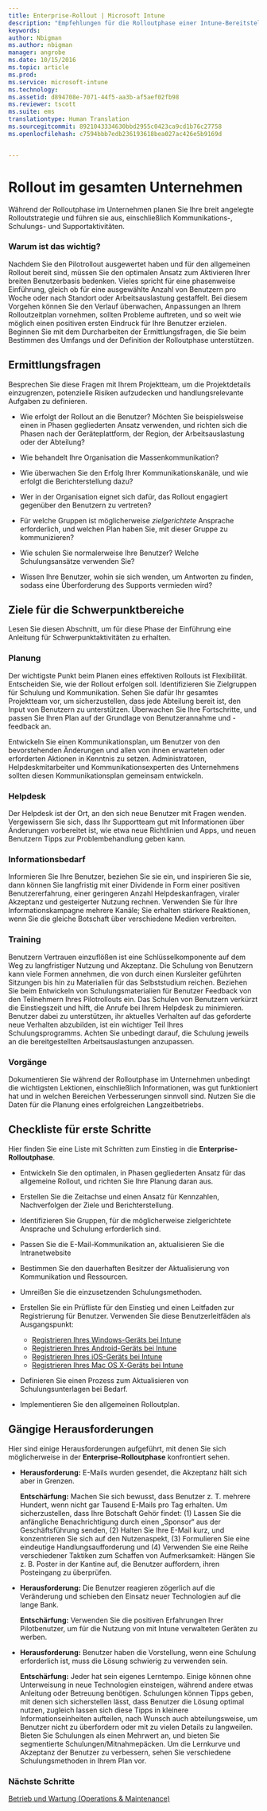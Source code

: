 ```yaml
---
title: Enterprise-Rollout | Microsoft Intune
description: "Empfehlungen für die Rolloutphase einer Intune-Bereitstellung."
keywords: 
author: Nbigman
ms.author: nbigman
manager: angrobe
ms.date: 10/15/2016
ms.topic: article
ms.prod: 
ms.service: microsoft-intune
ms.technology: 
ms.assetid: d894708e-7071-44f5-aa3b-af5aef02fb98
ms.reviewer: tscott
ms.suite: ems
translationtype: Human Translation
ms.sourcegitcommit: 8921043334630bbd2955c0423ca9cd1b76c27758
ms.openlocfilehash: c7594bbb7edb236193618bea027ac426e5b9169d


---
```


# Rollout im gesamten Unternehmen
Während der Rolloutphase im Unternehmen planen Sie Ihre breit angelegte Rolloutstrategie und führen sie aus, einschließlich Kommunikations-, Schulungs- und Supportaktivitäten.

### Warum ist das wichtig?
Nachdem Sie den Pilotrollout ausgewertet haben und für den allgemeinen Rollout bereit sind, müssen Sie den optimalen Ansatz zum Aktivieren Ihrer breiten Benutzerbasis bedenken. Vieles spricht für eine phasenweise Einführung, gleich ob für eine ausgewählte Anzahl von Benutzern pro Woche oder nach Standort oder Arbeitsauslastung gestaffelt. Bei diesem Vorgehen können Sie den Verlauf überwachen, Anpassungen an Ihrem Rolloutzeitplan vornehmen, sollten Probleme auftreten, und so weit wie möglich einen positiven ersten Eindruck für Ihre Benutzer erzielen.
Beginnen Sie mit dem Durcharbeiten der Ermittlungsfragen, die Sie beim Bestimmen des Umfangs und der Definition der Rolloutphase unterstützen.

## Ermittlungsfragen
Besprechen Sie diese Fragen mit Ihrem Projektteam, um die Projektdetails einzugrenzen, potenzielle Risiken aufzudecken und handlungsrelevante Aufgaben zu definieren.

-   Wie erfolgt der Rollout an die Benutzer? Möchten Sie beispielsweise einen in Phasen gegliederten Ansatz verwenden, und richten sich die Phasen nach der Geräteplattform, der Region, der Arbeitsauslastung oder der Abteilung?

-   Wie behandelt Ihre Organisation die Massenkommunikation?

-   Wie überwachen Sie den Erfolg Ihrer Kommunikationskanäle, und wie erfolgt die Berichterstellung dazu?

-   Wer in der Organisation eignet sich dafür, das Rollout engagiert gegenüber den Benutzern zu vertreten?

-   Für welche Gruppen ist möglicherweise *zielgerichtete* Ansprache erforderlich, und welchen Plan haben Sie, mit dieser Gruppe zu kommunizieren?

-   Wie schulen Sie normalerweise Ihre Benutzer? Welche Schulungsansätze verwenden Sie?

-   Wissen Ihre Benutzer, wohin sie sich wenden, um Antworten zu finden, sodass eine Überforderung des Supports vermieden wird?

## Ziele für die Schwerpunktbereiche
Lesen Sie diesen Abschnitt, um für diese Phase der Einführung eine Anleitung für Schwerpunktaktivitäten zu erhalten.

### Planung
Der wichtigste Punkt beim Planen eines effektiven Rollouts ist Flexibilität. Entscheiden Sie, wie der Rollout erfolgen soll. Identifizieren Sie Zielgruppen für Schulung und Kommunikation. Sehen Sie dafür Ihr gesamtes Projektteam vor, um sicherzustellen, dass jede Abteilung bereit ist, den Input von Benutzern zu unterstützen.
Überwachen Sie Ihre Fortschritte, und passen Sie Ihren Plan auf der Grundlage von Benutzerannahme und -feedback an.

Entwickeln Sie einen Kommunikationsplan, um Benutzer von den bevorstehenden Änderungen und allen von ihnen erwarteten oder erforderten Aktionen in Kenntnis zu setzen. Administratoren, Helpdeskmitarbeiter und Kommunikationsexperten des Unternehmens sollten diesen Kommunikationsplan gemeinsam entwickeln.

### Helpdesk
Der Helpdesk ist der Ort, an den sich neue Benutzer mit Fragen wenden. Vergewissern Sie sich, dass Ihr Supportteam gut mit Informationen über Änderungen vorbereitet ist, wie etwa neue Richtlinien und Apps, und neuen Benutzern Tipps zur Problembehandlung geben kann.

### Informationsbedarf
Informieren Sie Ihre Benutzer, beziehen Sie sie ein, und inspirieren Sie sie, dann können Sie langfristig mit einer Dividende in Form einer positiven Benutzererfahrung, einer geringeren Anzahl Helpdeskanfragen, viraler Akzeptanz und gesteigerter Nutzung rechnen. Verwenden Sie für Ihre Informationskampagne mehrere Kanäle; Sie erhalten stärkere Reaktionen, wenn Sie die gleiche Botschaft über verschiedene Medien verbreiten.

### Training
Benutzern Vertrauen einzuflößen ist eine Schlüsselkomponente auf dem Weg zu langfristiger Nutzung und Akzeptanz. Die Schulung von Benutzern kann viele Formen annehmen, die von durch einen Kursleiter geführten Sitzungen bis hin zu Materialien für das Selbststudium reichen. Beziehen Sie beim Entwickeln von Schulungsmaterialien für Benutzer Feedback von den Teilnehmern Ihres Pilotrollouts ein. Das Schulen von Benutzern verkürzt die Einstiegszeit und hilft, die Anrufe bei Ihrem Helpdesk zu minimieren. Benutzer dabei zu unterstützen, ihr aktuelles Verhalten auf das geforderte neue Verhalten abzubilden, ist ein wichtiger Teil Ihres Schulungsprogramms. Achten Sie unbedingt darauf, die Schulung jeweils an die bereitgestellten Arbeitsauslastungen anzupassen.

### Vorgänge
Dokumentieren Sie während der Rolloutphase im Unternehmen unbedingt die wichtigsten Lektionen, einschließlich Informationen, was gut funktioniert hat und in welchen Bereichen Verbesserungen sinnvoll sind. Nutzen Sie die Daten für die Planung eines erfolgreichen Langzeitbetriebs.

## Checkliste für erste Schritte
Hier finden Sie eine Liste mit Schritten zum Einstieg in die **Enterprise-Rolloutphase**.

-   Entwickeln Sie den optimalen, in Phasen gegliederten Ansatz für das allgemeine Rollout, und richten Sie Ihre Planung daran aus.

-   Erstellen Sie die Zeitachse und einen Ansatz für Kennzahlen, Nachverfolgen der Ziele und Berichterstellung.

-   Identifizieren Sie Gruppen, für die möglicherweise zielgerichtete Ansprache und Schulung erforderlich sind.

-   Passen Sie die E-Mail-Kommunikation an, aktualisieren Sie die Intranetwebsite

-   Bestimmen Sie den dauerhaften Besitzer der Aktualisierung von Kommunikation und Ressourcen.

-   Umreißen Sie die einzusetzenden Schulungsmethoden.

-   Erstellen Sie ein Prüfliste für den Einstieg und einen Leitfaden zur Registrierung für Benutzer.
    Verwenden Sie diese Benutzerleitfäden als Ausgangspunkt:
    -  [Registrieren Ihres Windows-Geräts bei Intune](/intune/enduser/enroll-your-device-in-intune-windows)
    -  [Registrieren Ihres Android-Geräts bei Intune](/intune/enduser/enroll-your-device-in-intune-android)
    -  [Registrieren Ihres iOS-Geräts bei Intune](/intune/enduser/enroll-your-device-in-intune-ios)
    -  [Registrieren Ihres Mac OS X-Geräts bei Intune](/intune/enduser/enroll-your-device-in-intune-mac-os-x)

-   Definieren Sie einen Prozess zum Aktualisieren von Schulungsunterlagen bei Bedarf.

-   Implementieren Sie den allgemeinen Rolloutplan.

## Gängige Herausforderungen
Hier sind einige Herausforderungen aufgeführt, mit denen Sie sich möglicherweise in der **Enterprise-Rolloutphase** konfrontiert sehen.

-   **Herausforderung:** E-Mails wurden gesendet, die Akzeptanz hält sich aber in Grenzen.

    **Entschärfung:** Machen Sie sich bewusst, dass Benutzer z. T. mehrere Hundert, wenn nicht gar Tausend E-Mails pro Tag erhalten. Um sicherzustellen, dass Ihre Botschaft Gehör findet: (1) Lassen Sie die anfängliche Benachrichtigung durch einen „Sponsor“ aus der Geschäftsführung senden, (2) Halten Sie Ihre E-Mail kurz, und konzentrieren Sie sich auf den Nutzenaspekt, (3) Formulieren Sie eine eindeutige Handlungsaufforderung und (4) Verwenden Sie eine Reihe verschiedener Taktiken zum Schaffen von Aufmerksamkeit: Hängen Sie z. B. Poster in der Kantine auf, die Benutzer auffordern, ihren Posteingang zu überprüfen.

-   **Herausforderung:** Die Benutzer reagieren zögerlich auf die Veränderung und schieben den Einsatz neuer Technologien auf die lange Bank.

    **Entschärfung:** Verwenden Sie die positiven Erfahrungen Ihrer Pilotbenutzer, um für die Nutzung von mit Intune verwalteten Geräten zu werben.

-   **Herausforderung:** Benutzer haben die Vorstellung, wenn eine Schulung erforderlich ist, muss die Lösung schwierig zu verwenden sein.

    **Entschärfung:** Jeder hat sein eigenes Lerntempo. Einige können ohne Unterweisung in neue Technologien einsteigen, während andere etwas Anleitung oder Betreuung benötigen. Schulungen können Tipps geben, mit denen sich sicherstellen lässt, dass Benutzer die Lösung optimal nutzen, zugleich lassen sich diese Tipps in kleinere Informationseinheiten aufteilen, nach Wunsch auch abteilungsweise, um Benutzer nicht zu überfordern oder mit zu vielen Details zu langweilen. Bieten Sie Schulungen als einen Mehrwert an, und bieten Sie segmentierte Schulungen/Mitnahmepäcken. Um die Lernkurve und Akzeptanz der Benutzer zu verbessern, sehen Sie verschiedene Schulungsmethoden in Ihrem Plan vor.

### Nächste Schritte
[Betrieb und Wartung (Operations & Maintenance)](operations-and-maintenance.md)



<!--HONumber=Oct16_HO4-->


